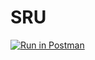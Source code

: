 SRU
===

[![Run in Postman](https://run.pstmn.io/button.svg)](https://app.getpostman.com/run-collection/8fbf110f3e667e02ee61)
